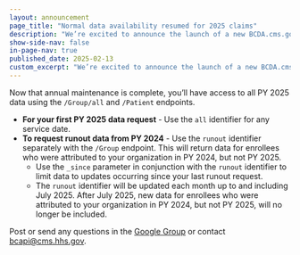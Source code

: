 ```yaml
---
layout: announcement
page_title: "Normal data availability resumed for 2025 claims"
description: "We’re excited to announce the launch of a new BCDA.cms.gov based on your feedback, user research, and testing."
show-side-nav: false
in-page-nav: true
published_date: 2025-02-13
custom_excerpt: "We’re excited to announce the launch of a new BCDA.cms.gov based on your feedback, user research, and testing."
---
```


Now that annual maintenance is complete, you’ll have access to all PY 2025 data using the `/Group/all` and `/Patient` endpoints. 
- **For your first PY 2025 data request** - Use the `all` identifier for any service date.
- **To request runout data from PY 2024** - Use the `runout` identifier separately with the `/Group` endpoint. This will return data for enrollees who were attributed to your organization in PY 2024, but not PY 2025.
  - Use the `_since` parameter in conjunction with the `runout` identifier to limit data to updates occurring since your last runout request.
  - The `runout` identifier will be updated each month up to and including July 2025. After July 2025, new data for enrollees who were attributed to your organization in PY 2024, but not PY 2025, will no longer be included.

Post or send any questions in the <a href="https://groups.google.com/g/bc-api" target="_blank" rel="nofollow noreferrer">Google Group</a> or contact [bcapi@cms.hhs.gov](mailto:bcapi@cms.hhs.gov).
